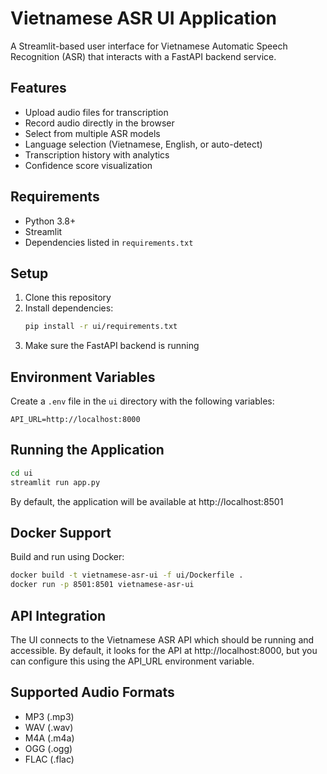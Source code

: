 # Vietnamese ASR UI Application

A Streamlit-based user interface for Vietnamese Automatic Speech Recognition (ASR) that interacts with a FastAPI backend service.

## Features

- Upload audio files for transcription
- Record audio directly in the browser
- Select from multiple ASR models
- Language selection (Vietnamese, English, or auto-detect)
- Transcription history with analytics
- Confidence score visualization

## Requirements

- Python 3.8+
- Streamlit
- Dependencies listed in `requirements.txt`

## Setup

1. Clone this repository
2. Install dependencies:
   ```bash
   pip install -r ui/requirements.txt
   ```
3. Make sure the FastAPI backend is running

## Environment Variables

Create a `.env` file in the `ui` directory with the following variables:

```
API_URL=http://localhost:8000
```

## Running the Application

```bash
cd ui
streamlit run app.py
```

By default, the application will be available at http://localhost:8501

## Docker Support

Build and run using Docker:

```bash
docker build -t vietnamese-asr-ui -f ui/Dockerfile .
docker run -p 8501:8501 vietnamese-asr-ui
```

## API Integration

The UI connects to the Vietnamese ASR API which should be running and accessible. By default, it looks for the API at http://localhost:8000, but you can configure this using the API_URL environment variable.

## Supported Audio Formats

- MP3 (.mp3)
- WAV (.wav)
- M4A (.m4a)
- OGG (.ogg)
- FLAC (.flac)
